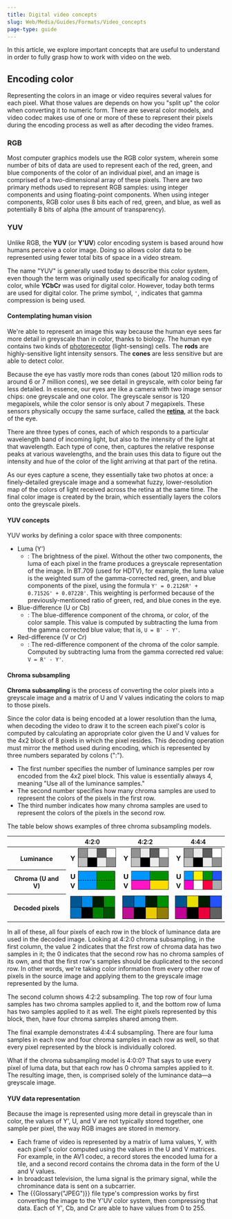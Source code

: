 ```yaml
---
title: Digital video concepts
slug: Web/Media/Guides/Formats/Video_concepts
page-type: guide
---
```


In this article, we explore important concepts that are useful to understand in order to fully grasp how to work with video on the web.

## Encoding color

Representing the colors in an image or video requires several values for each pixel. What those values are depends on how you "split up" the color when converting it to numeric form. There are several color models, and video codec makes use of one or more of these to represent their pixels during the encoding process as well as after decoding the video frames.

### RGB

Most computer graphics models use the RGB color system, wherein some number of bits of data are used to represent each of the red, green, and blue components of the color of an individual pixel, and an image is comprised of a two-dimensional array of these pixels. There are two primary methods used to represent RGB samples: using integer components and using floating-point components. When using integer components, RGB color uses 8 bits each of red, green, and blue, as well as potentially 8 bits of alpha (the amount of transparency).

### YUV

Unlike RGB, the **YUV** (or **Y'UV**) color encoding system is based around how humans perceive a color image. Doing so allows color data to be represented using fewer total bits of space in a video stream.

The name "YUV" is generally used today to describe this color system, even though the term was originally used specifically for analog coding of color, while **YCbCr** was used for digital color. However, today both terms are used for digital color. The prime symbol, `'`, indicates that gamma compression is being used.

#### Contemplating human vision

We're able to represent an image this way because the human eye sees far more detail in greyscale than in color, thanks to biology. The human eye contains two kinds of [photoreceptor](https://en.wikipedia.org/wiki/Photoreceptor_cell) (light-sensing) cells. The **rods** are highly-sensitive light intensity sensors. The **cones** are less sensitive but are able to detect color.

Because the eye has vastly more rods than cones (about 120 million rods to around 6 or 7 million cones), we see detail in greyscale, with color being far less detailed. In essence, our eyes are like a camera with two image sensor chips: one greyscale and one color. The greyscale sensor is 120 megapixels, while the color sensor is only about 7 megapixels. These sensors physically occupy the same surface, called the **[retina](https://en.wikipedia.org/wiki/Visual_system#Retina)**, at the back of the eye.

There are three types of cones, each of which responds to a particular wavelength band of incoming light, but also to the intensity of the light at that wavelength. Each type of cone, then, captures the relative response peaks at various wavelengths, and the brain uses this data to figure out the intensity and hue of the color of the light arriving at that part of the retina.

As our eyes capture a scene, they essentially take two photos at once: a finely-detailed greyscale image and a somewhat fuzzy, lower-resolution map of the colors of light received across the retina at the same time. The final color image is created by the brain, which essentially layers the colors onto the greyscale pixels.

#### YUV concepts

YUV works by defining a color space with three components:

- Luma (Y')
  - : The brightness of the pixel. Without the other two components, the luma of each pixel in the frame produces a greyscale representation of the image. In BT.709 (used for HDTV), for example, the luma value is the weighted sum of the gamma-corrected red, green, and blue components of the pixel, using the formula `Y' = 0.2126R' + 0.7152G' + 0.0722B'`. This weighting is performed because of the previously-mentioned ratio of green, red, and blue cones in the eye.
- Blue-difference (U or Cb)
  - : The blue-difference component of the chroma, or color, of the color sample. This value is computed by subtracting the luma from the gamma corrected blue value; that is, `U = B' - Y'`.
- Red-difference (V or Cr)
  - : The red-difference component of the chroma of the color sample. Computed by subtracting luma from the gamma corrected red value: `V = R' - Y'`.

#### Chroma subsampling

**Chroma subsampling** is the process of converting the color pixels into a greyscale image and a matrix of U and V values indicating the colors to map to those pixels.

Since the color data is being encoded at a lower resolution than the luma, when decoding the video to draw it to the screen each pixel's color is computed by calculating an appropriate color given the U and V values for the 4x2 block of 8 pixels in which the pixel resides. This decoding operation must mirror the method used during encoding, which is represented by three numbers separated by colons (":").

- The first number specifies the number of luminance samples per row encoded from the 4x2 pixel block. This value is essentially always 4, meaning "Use all of the luminance samples."
- The second number specifies how many chroma samples are used to represent the colors of the pixels in the first row.
- The third number indicates how many chroma samples are used to represent the colors of the pixels in the second row.

The table below shows examples of three chroma subsampling models.

<table class="standard-table" style="max-width: 46em">
  <thead>
    <tr>
      <th scope="col" style="width: 144px"></th>
      <th scope="col" style="width: 144px">4:2:0</th>
      <th scope="col" style="width: 144px">4:2:2</th>
      <th scope="col" style="width: 144px">4:4:4</th>
    </tr>
  </thead>
  <tbody>
    <tr>
      <th scope="col" style="width: 144px">Luminance</th>
      <td style="width: 144px; text-align: right">
        <img
          alt="Luminance of pixels in a 4:2 (8-pixel) block"
          src="yuv-luma.svg"
        />
      </td>
      <td style="width: 144px; text-align: right">
        <img
          alt="Luminance of pixels in a 4:2 (8-pixel) block"
          src="yuv-luma.svg"
        />
      </td>
      <td style="width: 144px; text-align: right">
        <img
          alt="Luminance of pixels in a 4:2 (8-pixel) block"
          src="yuv-luma.svg"
        />
      </td>
    </tr>
    <tr>
      <th scope="col" style="width: 144px">Chroma (U and V)</th>
      <td style="width: 144px; text-align: right">
        <img alt="A matrix of U and V values for a 4:2:0 decoding operation. The first row contains 2 chroma samples for U: a blue and a green. The first row's samples are duplicated in the second row for V." src="yuv-chroma-420.svg" />
      </td>
      <td style="width: 144px; text-align: right">
        <img alt="A matrix of U and V values for a 4:2:2 decoding operation. The first row contains 2 chroma samples for U: a blue and a green. The second row contains 2 chroma samples for V: a pink and a yellow." src="yuv-chroma-422.svg" />
      </td>
      <td style="width: 144px; text-align: right">
        <img alt="A matrix of U and V values for a 4:4:4 decoding operation. The first row contains 4 chroma samples for U: a light blue, a yellow, a green and a deep blue. The second row contains 4 chroma samples for V: a pink, a white, a red and a gray." src="yuv-chroma-444.svg" />
      </td>
    </tr>
    <tr>
      <th scope="col" style="width: 144px">Decoded pixels</th>
      <td style="width: 144px; text-align: right">
        <img alt="A 4:2 block of decoded pixels after a 4:2:0 decoding operation that applies the 2 samples of the chroma matrix to each row in the block of luminance data. The colors of the samples become darker when applied to gray shades, black when applied to solid black, and remain unchanged when applied to white." src="yuv-decoded-420.png" />
      </td>
      <td style="width: 144px; text-align: right">
        <img alt="A 4:2 block of decoded pixels after a 4:2:2 decoding operation that applies the 2 samples contained in each row of the chroma matrix to the corresponding rows in the block of luminance data. The colors of the samples become darker when applied to gray shades, black when applied to solid black and remain unchanged when applied to white." src="yuv-decoded-422.png" />
      </td>
      <td style="width: 144px; text-align: right">
        <img alt="A 4:2 block of decoded pixels after a 4:4:4 decoding operation that applies the 4 samples contained in each row of the chroma matrix to the corresponding rows in the block of luminance data. The colors of the samples become darker when applied to gray shades, black when applied to solid black and remain unchanged when applied to white." src="yuv-decoded-444.png" />
      </td>
    </tr>
  </tbody>
</table>

In all of these, all four pixels of each row in the block of luminance data are used in the decoded image. Looking at 4:2:0 chroma subsampling, in the first column, the value 2 indicates that the first row of chroma data has two samples in it; the 0 indicates that the second row has no chroma samples of its own, and that the first row's samples should be duplicated to the second row. In other words, we're taking color information from every other row of pixels in the source image and applying them to the greyscale image represented by the luma.

The second column shows 4:2:2 subsampling. The top row of four luma samples has two chroma samples applied to it, and the bottom row of luma has two samples applied to it as well. The eight pixels represented by this block, then, have four chroma samples shared among them.

The final example demonstrates 4:4:4 subsampling. There are four luma samples in each row and four chroma samples in each row as well, so that every pixel represented by the block is individually colored.

What if the chroma subsampling model is 4:0:0? That says to use every pixel of luma data, but that each row has 0 chroma samples applied to it. The resulting image, then, is comprised solely of the luminance data—a greyscale image.

#### YUV data representation

Because the image is represented using more detail in greyscale than in color, the values of Y', U, and V are not typically stored together, one sample per pixel, the way RGB images are stored in memory.

- Each frame of video is represented by a matrix of luma values, Y, with each pixel's color computed using the values in the U and V matrices. For example, in the AV1 codec, a record stores the encoded luma for a tile, and a second record contains the chroma data in the form of the U and V values.
- In broadcast television, the luma signal is the primary signal, while the chrominance data is sent on a subcarrier.
- The {{Glossary("JPEG")}} file type's compression works by first converting the image to the Y'UV color system, then compressing that data. Each of Y', Cb, and Cr are able to have values from 0 to 255.
